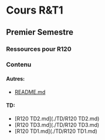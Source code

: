 # Cours R&T1
## Premier Semestre
### Ressources pour R120
### Contenu

#### Autres:
- [README.md](./README.md)

#### TD:
- [R120 TD2.md](./TD/R120 TD2.md)
- [R120 TD3.md](./TD/R120 TD3.md)
- [R120 TD1.md](./TD/R120 TD1.md)

